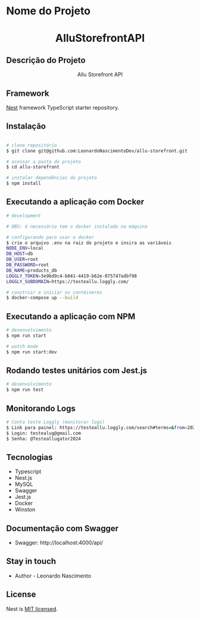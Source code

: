 
# Nome do Projeto
<h1 align="center">AlluStorefrontAPI</h1>

## Descrição do Projeto
<p align="center">Allu Storefront API</p>


## Framework

[Nest](https://github.com/nestjs/nest) framework TypeScript starter repository.

## Instalação

```bash

# clone repositório 
$ git clone git@github.com:LeonardoNascimentoDev/allu-storefront.git

# acessar a pasta do projeto
$ cd allu-storefront

# instalar dependências do projeto
$ npm install


```

## Executando a aplicação com Docker

```bash
# development

# OBS: é necessário tem o docker instalado na máquina

# configurando para usar o docker
$ crie o arquivo .env na raiz do projeto e insira as variáveis
NODE_ENV=local
DB_HOST=db
DB_USER=root
DB_PASSWORD=root
DB_NAME=products_db
LOGGLY_TOKEN=3e9bd9c4-b041-4419-b62e-075747adbf98
LOGGLY_SUBDOMAIN=https://testeallu.loggly.com/

# construir e iniciar os contêineres
$ docker-compose up --build
```

##  Executando a aplicação com NPM

```bash
# desenvolvimento
$ npm run start

# watch mode
$ npm run start:dev
```

##  Rodando testes unitários com Jest.js

```bash
# desenvolvimento
$ npm run test

```
##  Monitorando Logs

```bash
# Conta teste Loggly (monitorar logs)
$ Link para painel: https://testeallu.loggly.com/search#terms=&from=2024-07-02T17:04:50.352Z&until=2024-07-02T18:04:50.352Z&source_group=
$ Login: testealug@gmail.com
$ Senha: @Testeallugator2024

```

## Tecnologias
  - Typescript
  - Nest.js
  - MySQL
  - Swagger
  - Jest.js
  - Docker
  - Winston
    
## Documentação com Swagger

 - Swagger: http://localhost:4000/api/ 
 
## Stay in touch

- Author - Leonardo Nascimento

## License

  Nest is [MIT licensed](LICENSE).

